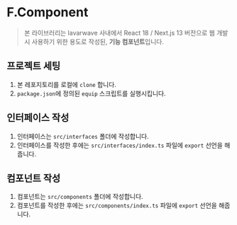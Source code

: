# F.Component

> 본 라이브러리는 lavarwave 사내에서 React 18 / Next.js 13 버전으로 웹 개발시 사용하기 위한 용도로 작성된, **기능 컴포넌트**입니다.

## 프로젝트 세팅

1. 본 레포지토리를 로컬에 `clone` 합니다.
2. `package.json`에 정의된 `equip` 스크립트를 실행시킵니다.

## 인터페이스 작성

1. 인터페이스는 `src/interfaces` 폴더에 작성합니다.
2. 인터페이스를 작성한 후에는 `src/interfaces/index.ts` 파일에 `export` 선언을 해줍니다.

## 컴포넌트 작성

1. 컴포넌트는 `src/components` 폴더에 작성합니다.
2. 컴포넌트를 작성한 후에는 `src/components/index.ts` 파일에 `export` 선언을 해줍니다.
